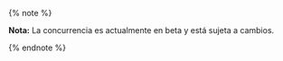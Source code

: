 {% note %}

**Nota:** La concurrencia es actualmente en beta y está sujeta a cambios.

{% endnote %}